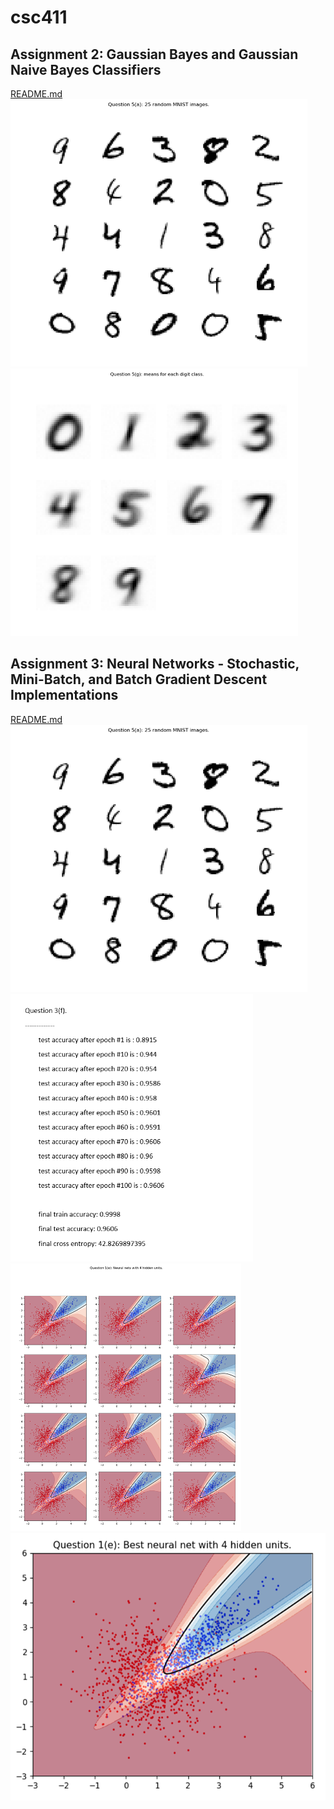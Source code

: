 # csc411

## Assignment 2: Gaussian Bayes and Gaussian Naive Bayes Classifiers
[README.md](./a2/README.md)<br>
<img src="./a2/img/25_random_MNIST.PNG" alt="25_random_MNIST" data-canonical-src="./a2/img/25_random_MNIST.PNG" height="428" />
<img src="./a2/img/learned_MNIST_means.PNG" alt="learned_MNIST_means" data-canonical-src="./a2/img/learned_MNIST_means.PNG" height="428" />
<!-- <img src="./a2/img/gaussian_bayes_clf.PNG" alt="gaussian_bayes_clf" data-canonical-src="./img/gaussian_bayes_clf.PNG" height="428" /> -->



## Assignment 3: Neural Networks - Stochastic, Mini-Batch, and Batch Gradient Descent Implementations
[README.md](./a3/README.md)<br>
<img src="./a2/img/25_random_MNIST.PNG" alt="25_random_MNIST" data-canonical-src="./a2/img/25_random_MNIST.PNG" height="428" />
<img src="./a3/img/mini_batch_stochastic_grad_desc_implementation.PNG" alt="mini_batch_stochastic_grad_desc_implementation" data-canonical-src="./a3/img/mini_batch_stochastic_grad_desc_implementation.PNG" height="428" />
<br>
<img src="./a3/img/NNs_4_hidden_units.PNG" alt="NNs_4_hidden_units" data-canonical-src="./a3/img/NNs_4_hidden_units.PNG" height="428" />
<img src="./a3/img/NN_best_4_hidden_units.PNG" alt="NN_best_4_hidden_units" data-canonical-src="./a3/img/NN_best_4_hidden_units.PNG" height="428" />

